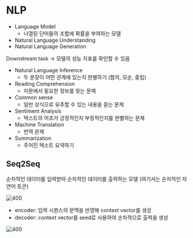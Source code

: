 # NLP

- Language Model
	- 나열된 단어들의 조합에 확률을 부여하는 모델
- Natural Language Understanding
- Natural Language Generation

Downstream task -> 모델의 성능 지표를 확인할 수 있음
- Natural Language Inference
	- 두 문장이 어떤 관계에 있는지 판별하기 (함의, 모순, 중립)
- Reading Comprehension
	- 지문에서 필요한 정보를 찾는 문제
- Common sense
	- 일반 상식으로 유추할 수 있는 내용을 묻는 문제
- Sentiment Analysis
	- 텍스트의 어조가 긍정적인지 부정적인지를 판별하는 문제
- Machine Translation
	- 번역 문제
- Summarization
	- 주어진 텍스트 요약하기

## Seq2Seq

순차적인 데이터를 입력받아 순차적인 데이터를 출력하는 모델 (여기서는 순차적인 자연어 토큰)    

![400](https://i.imgur.com/GROSXDn.png)

- encoder: 입력 시퀀스의 문맥을 반영해 context vector를 생성
- decoder: context vector를 seed로 사용하여 순차적으로 출력을 생성

![400](https://i.imgur.com/C1C7J70.png)
